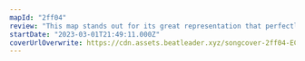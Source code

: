 ```yaml
---
mapId: "2ff04"
review: "This map stands out for its great representation that perfectly captures the feel the music, engaging  patterns with excellent flow, and accessible, dancey down maps that are just as much fun as the upper diff!"
startDate: "2023-03-01T21:49:11.000Z"
coverUrlOverwrite: https://cdn.assets.beatleader.xyz/songcover-2ff04-EC.jpg
---
```

